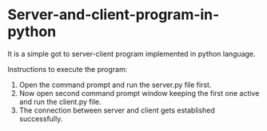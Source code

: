# Server-and-client-program-in-python
It is a simple got to server-client program implemented in python language. 

Instructions to execute the program:
1. Open the command prompt and run the server.py file first.
2. Now open second command prompt window keeping the first one active and run the client.py file.
3. The connection between server and client gets established successfully.
